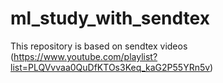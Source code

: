 # ml_study_with_sendtex
This repository is based on sendtex videos
(https://www.youtube.com/playlist?list=PLQVvvaa0QuDfKTOs3Keq_kaG2P55YRn5v)

